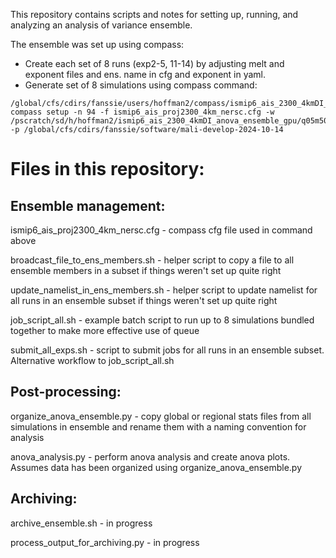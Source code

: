 This repository contains scripts and notes for setting up, running, and
analyzing an analysis of variance ensemble.

The ensemble was set up using compass:
* Create each set of 8 runs (exp2-5, 11-14) by adjusting melt and exponent files and ens. name in cfg and exponent in yaml.
* Generate set of 8 simulations using compass command:
```
/global/cfs/cdirs/fanssie/users/hoffman2/compass/ismip6_ais_2300_4kmDI_anova_ensemble_gpu/compass/landice/tests/ismip6_run/ismip6_ais_proj2300$ compass setup -n 94 -f ismip6_ais_proj2300_4km_nersc.cfg -w /pscratch/sd/h/hoffman2/ismip6_ais_2300_4kmDI_anova_ensemble_gpu/q05m50 -p /global/cfs/cdirs/fanssie/software/mali-develop-2024-10-14
```


# Files in this repository:

## Ensemble management:

ismip6_ais_proj2300_4km_nersc.cfg - compass cfg file used in command above

broadcast_file_to_ens_members.sh - helper script to copy a file to all
ensemble members in a subset if things weren't set up quite right

update_namelist_in_ens_members.sh - helper script to update namelist for all
runs in an ensemble subset if things weren't set up quite right

job_script_all.sh - example batch script to run up to 8 simulations bundled
together to make more effective use of queue

submit_all_exps.sh - script to submit jobs for all runs in an ensemble subset.
Alternative workflow to job_script_all.sh 


## Post-processing:

organize_anova_ensemble.py - copy global or regional stats files from all
simulations in ensemble and rename them with a naming convention for analysis

anova_analysis.py - perform anova analysis and create anova plots.  Assumes
data has been organized using organize_anova_ensemble.py


## Archiving:

archive_ensemble.sh - in progress

process_output_for_archiving.py - in progress
